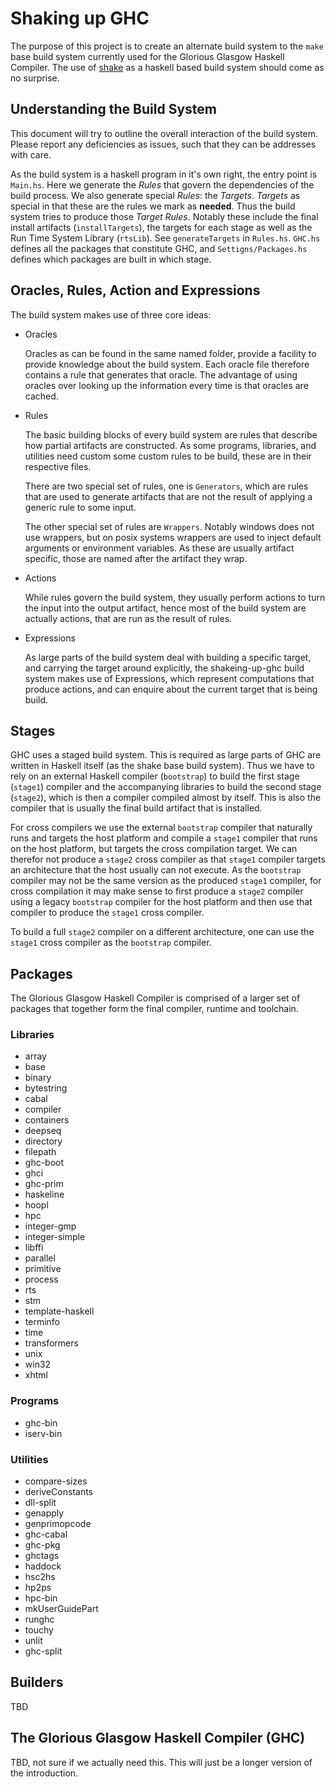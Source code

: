 # Shaking up GHC

The purpose of this project is to create an alternate build system to the `make`
base build system currently used for the Glorious Glasgow Haskell Compiler. The
use of [shake](shakebuild.com) as a haskell based build system should come as no
surprise.

## Understanding the Build System

This document will try to outline the overall interaction of the build system.
Please report any deficiencies as issues, such that they can be addresses with
care.

As the build system is a haskell program in it's own right, the entry point is
`Main.hs`. Here we generate the *Rules* that govern the dependencies of the
build process. We also generate special *Rules*: the *Targets*. *Targets* as
special in that these are the rules we mark as **needed**. Thus the build system
tries to produce those *Target Rules*. Notably these include the final install
artifacts (`installTargets`), the targets for each stage as well as the
Run Time System Library (`rtsLib`). See `generateTargets` in `Rules.hs`.
`GHC.hs` defines all the packages that constitute GHC, and
`Settigns/Packages.hs` defines which packages are built in which stage.

##  Oracles, Rules, Action and Expressions

The build system makes use of three core ideas:

- Oracles

  Oracles as can be found in the same named folder, provide a facility to
  provide knowledge about the build system.  Each oracle file therefore contains
  a rule that generates that oracle.  The advantage of using oracles over
  looking up the information every time is that oracles are cached.

- Rules

  The basic building blocks of every build system are rules that describe how
  partial artifacts are constructed.  As some programs, libraries, and utilities
  need custom some custom rules to be build, these are in their respective files.

  There are two special set of rules, one is `Generators`, which are rules that
  are used to generate artifacts that are not the result of applying a generic
  rule to some input.

  The other special set of rules are `Wrappers`. Notably windows does not use
  wrappers, but on posix systems wrappers are used to inject default arguments
  or environment variables. As these are usually artifact specific, those
  are named after the artifact they wrap.

- Actions

  While rules govern the build system, they usually perform actions to turn the
  input into the output artifact, hence most of the build system are actually
  actions, that are run as the result of rules.

- Expressions

  As large parts of the build system deal with building a specific target, and
  carrying the target around explicitly, the shakeing-up-ghc build system makes
  use of Expressions, which represent computations that produce actions, and
  can enquire about the current target that is being build.

## Stages

GHC uses a staged build system. This is required as large parts of GHC are
written in Haskell itself (as the shake base build system). Thus we have to rely
on an external Haskell compiler (`bootstrap`) to build the first stage
(`stage1`) compiler and the accompanying libraries to build the second stage
(`stage2`), which is then a compiler compiled almost by itself.  This is also
the compiler that is usually the final build artifact that is installed.

For cross compilers we use the external `bootstrap` compiler that naturally
runs and targets the host platform and compile a `stage1` compiler that runs on
the host platform, but targets the cross compilation target. We can therefor
not produce a `stage2` cross compiler as that `stage1` compiler targets an
architecture that the host usually can not execute. As the `bootstrap` compiler
may not be the same version as the produced `stage1` compiler, for cross
compilation it may make sense to first produce a `stage2` compiler using a
legacy `bootstrap` compiler for the host platform and then use that compiler
to produce the `stage1` cross compiler.

To build a full `stage2` compiler on a different architecture, one can use the
`stage1` cross compiler as the `bootstrap` compiler.

## Packages

The Glorious Glasgow Haskell Compiler is comprised of a larger set of packages
that together form the final compiler, runtime and toolchain.

### Libraries

- array
- base
- binary
- bytestring
- cabal
- compiler
- containers
- deepseq
- directory
- filepath
- ghc-boot
- ghci
- ghc-prim
- haskeline
- hoopl
- hpc
- integer-gmp
- integer-simple
- libffi
- parallel
- primitive
- process
- rts
- stm
- template-haskell
- terminfo
- time
- transformers
- unix
- win32
- xhtml

### Programs

- ghc-bin
- iserv-bin

### Utilities

- compare-sizes
- deriveConstants
- dll-split
- genapply
- genprimopcode
- ghc-cabal
- ghc-pkg
- ghctags
- haddock
- hsc2hs
- hp2ps
- hpc-bin
- mkUserGuidePart
- runghc
- touchy
- unlit
- ghc-split

## Builders
TBD

## The Glorious Glasgow Haskell Compiler (GHC)
TBD, not sure if we actually need this. This will just be a longer version of
the introduction.
